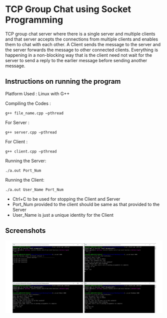 
# TCP Group Chat using Socket Programming

TCP group chat server where there is a single server and multiple clients and that server accepts the connections from multiple clients and enables them to chat with each other. A Client sends the message to the server and the server forwards the message to other connected clients. Everything is happening in a non-blocking way that is the client need not wait for the server to send a reply to the earlier message before sending another message.
## Instructions on running the program

Platform Used : Linux with G++

Compiling the Codes : 
    
    g++ file_name.cpp –pthread
For Server : 

    g++ server.cpp –pthread

For Client : 

    g++ client.cpp –pthread

Running the Server: 

    ./a.out Port_Num

Running the Client: 

    ./a.out User_Name Port_Num


- Ctrl+C to be used for stopping the Client and Server
- Port_Num provided to the client should be same as that provided to the Server
- User_Name is just a unique identity for the Client
## Screenshots

![Output Screenshot](https://github.com/AyanPahari/TCP-Group-Chat-using-Socket-Programming/blob/master/output.JPG)

